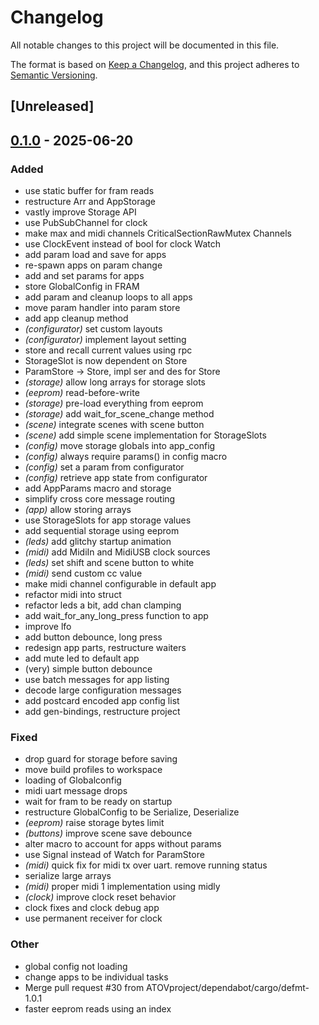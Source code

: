 # Changelog

All notable changes to this project will be documented in this file.

The format is based on [Keep a Changelog](https://keepachangelog.com/en/1.0.0/),
and this project adheres to [Semantic Versioning](https://semver.org/spec/v2.0.0.html).

## [Unreleased]

## [0.1.0](https://github.com/ATOVproject/faderpunk/releases/tag/v0.1.0) - 2025-06-20

### Added

- use static buffer for fram reads
- restructure Arr and AppStorage
- vastly improve Storage API
- use PubSubChannel for clock
- make max and midi channels CriticalSectionRawMutex Channels
- use ClockEvent instead of bool for clock Watch
- add param load and save for apps
- re-spawn apps on param change
- add and set params for apps
- store GlobalConfig in FRAM
- add param and cleanup loops to all apps
- move param handler into param store
- add app cleanup method
- *(configurator)* set custom layouts
- *(configurator)* implement layout setting
- store and recall current values using rpc
- StorageSlot is now dependent on Store
- ParamStore -> Store, impl ser and des for Store
- *(storage)* allow long arrays for storage slots
- *(eeprom)* read-before-write
- *(storage)* pre-load everything from eeprom
- *(storage)* add wait_for_scene_change method
- *(scene)* integrate scenes with scene button
- *(scene)* add simple scene implementation for StorageSlots
- *(config)* move storage globals into app_config
- *(config)* always require params() in config macro
- *(config)* set a param from configurator
- *(config)* retrieve app state from configurator
- add AppParams macro and storage
- simplify cross core message routing
- *(app)* allow storing arrays
- use StorageSlots for app storage values
- add sequential storage using eeprom
- *(leds)* add glitchy startup animation
- *(midi)* add MidiIn and MidiUSB clock sources
- *(leds)* set shift and scene button to white
- *(midi)* send custom cc value
- make midi channel configurable in default app
- refactor midi into struct
- refactor leds a bit, add chan clamping
- add wait_for_any_long_press function to app
- improve lfo
- add button debounce, long press
- redesign app parts, restructure waiters
- add mute led to default app
- (very) simple button debounce
- use batch messages for app listing
- decode large configuration messages
- add postcard encoded app config list
- add gen-bindings, restructure project

### Fixed

- drop guard for storage before saving
- move build profiles to workspace
- loading of Globalconfig
- midi uart message drops
- wait for fram to be ready on startup
- restructure GlobalConfig to be Serialize, Deserialize
- *(eeprom)* raise storage bytes limit
- *(buttons)* improve scene save debounce
- alter macro to account for apps without params
- use Signal instead of Watch for ParamStore
- *(midi)* quick fix for midi tx over uart. remove running status
- serialize large arrays
- *(midi)* proper midi 1 implementation using midly
- *(clock)* improve clock reset behavior
- clock fixes and clock debug app
- use permanent receiver for clock

### Other

- global config not loading
- change apps to be individual tasks
- Merge pull request #30 from ATOVproject/dependabot/cargo/defmt-1.0.1
- faster eeprom reads using an index
